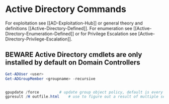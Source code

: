 # Active Directory Commands
For exploitation see [[AD-Exploitation-Hub]] or general theory and definitions [[Active-Directory-Defined]]. For enumeration see [[Active-Directory-Enumeration-Defined]] or for Privilege Escalation see [Active-Directory-Privilege-Escalation]].

## BEWARE Active Directory cmdlets are only installed by default on Domain Controllers
```powershell
Get-ADUser <user>
Get-ADGroupMember <groupname> -recursive


gpupdate /force 		# update group object policy, default is every 90mins!
gpresult /H outfile.html 	# use to figure out a result of multiple settings collision possibilities
```

